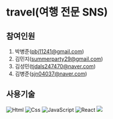 # travel(여행 전문 SNS)

## 참여인원
1. 박병준(pbj11241@gmail.com)
2. 김민지(summerparty29@gmail.com)
3. 김성민(tjdals247470@naver.com)
4. 김병준(sjn04037@naver.com)

## 사용기술
<img alt="Html" src ="https://img.shields.io/badge/HTML5-E34F26.svg?&style=for-the-badge&logo=HTML5&logoColor=white"/>
<img alt="Css" src ="https://img.shields.io/badge/CSS3-1572B6.svg?&style=for-the-badge&logo=CSS3&logoColor=white"/>
<img alt="JavaScript" src ="https://img.shields.io/badge/JavaScriipt-F7DF1E.svg?&style=for-the-badge&logo=JavaScript&logoColor=black"/>
<img alt="React" src="https://img.shields.io/badge/React-61DAFB.svg?&style=for-the-badge&logo=React&logoColor=white"/>
<img src="https://img.shields.io/badge/Firebase-FFCA28.svg?&style=for-the-badge?style=flat-square&logo=firebase&logoColor=white"/>
